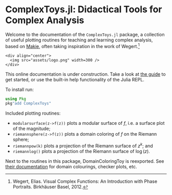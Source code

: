 # ComplexToys.jl: Didactical Tools for Complex Analysis

Welcome to the documentation of the `ComplexToys.jl` package, a
collection of useful plotting routines for teaching and learning complex
analysis, based on [Makie](https://makie.org), often taking inspiration
in the work of Wegert.[^1]

```@raw html
<div align="center">
  <img src="assets/logo.png" width=300 />
</div>
```

This online documentation is under construction. Take a look at [the
guide](https://raw.github.com/eprovst/ComplexToys.jl/main/guide/guide.pdf)
to get started, or use the built-in help functionality of the Julia REPL.

To install run:
```julia
using Pkg
pkg"add ComplexToys"
```

Included plotting routines:

- `modularsurface(z->f(z))` plots a modular surface of $f$, i.e. a surface plot of the magnitude;
- `riemannsphere(z->f(z))` plots a domain coloring of $f$ on the Riemann sphere;
- `riemannpow(k)` plots a projection of the Riemann surface of $z^k$; and
- `riemannlog()` plots a projection of the Riemann surface of $\log(z)$.

Next to the routines in this package, DomainColoringToy is reexported.
See [their documentation](https://eprovst.github.io/DomainColoring.jl/stable/dct/)
for domain colourings, checker plots, etc.

[^1]:
    Wegert, Elias. Visual Complex Functions: An Introduction with Phase
    Portraits. Birkhäuser Basel, 2012.

